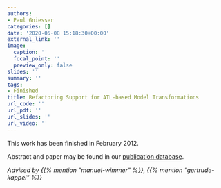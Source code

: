 ```yaml
---
authors:
- Paul Gniesser
categories: []
date: '2020-05-08 15:18:30+00:00'
external_link: ''
image:
  caption: ''
  focal_point: ''
  preview_only: false
slides: ''
summary: ''
tags:
- Finished
title: Refactoring Support for ATL-based Model Transformations
url_code: ''
url_pdf: ''
url_slides: ''
url_video: ''
---
```


This work has been finished in February 2012.

Abstract and paper may be found in our <a class="external" href="http://publik.tuwien.ac.at/showentry.php?ID=207245&amp;lang=2">publication database</a>.

*Advised by {{% mention "manuel-wimmer" %}}, {{% mention "gertrude-kappel" %}}*